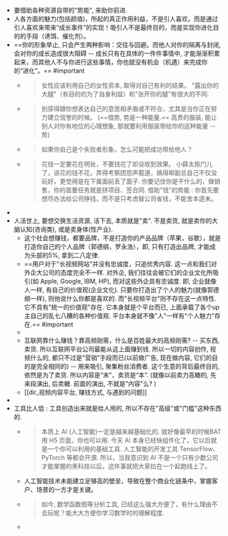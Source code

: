 - 要借助各种资源自带的"势能", 来助你前进.
- 人各方面的魅力(包括颜值)，所起的真正作用利益，不是引人喜欢，而是通过引人喜欢来带来“成长事件”的实现！吸引人不是最终目的，而是实现你进化目的的手段（诱饵、催化剂）。
- ==你的形象举止, 只会产生两种影响：交往与回避。而他人对你的隔离与封闭, 会对你的成长造成很大阻碍 -- 成长只有在具体的一件件事情中, 才能渐渐积累起来，而其他人不与你进行这些事情，你也就没有机会（机遇）来完成你的“进化”。== #important
	- > 女性应该利用自己的女性资本, 取得对自己有利的结果。
	  "露出你的大腿"（有目的的为了自身利益）和"张开你的腿"有很大的不同.
	- > 别穿得跟你想表达自己的意思相矛盾或不符合，尤其是当你正在努力建立信誉的时候。 (==借势, 势是一种能量.== 高贵的服装, 能让别人对你有地位的心理想象, 那就要利用服装带给你的这种能量 -- 势)
	- > 如果你自己是个失败者形象，怎么可能把成功带给他人？
	- > 花钱一定要花在明处，不要钱花了却没收到效果。
	  小薛太抠门儿了，该花的钱不花，弄得考察团怨声载道，搞得柳副总自己不仅没玩好，更觉得是在下属面前丢了面子.
	  你要记住你是干什么的，做销售，你的首要任务就是拼项目、签合同. 借助"钱"的势能 : 你首先要想尽办法给公司挣钱，而不是只考虑替公司省钱，不能舍本逐末。
-
- 人活世上, 要想交换生活资源, 活下去, 本质就是"卖". 不是卖货, 就是卖你的大脑认知(咨询类), 或是卖身体(性产业).
	- 这个社会想赚钱，都要品牌，不是打造你的产品品牌（苹果，谷歌），就是打造你自己的个人品牌（郭德纲，罗永浩），即, 只有打造出品牌, 才能成为头部的5%, 拿到二八定律.
	- ==用户对于"长视频网站"并没有忠诚度，只追优秀内容. 这一点和我们对外企大公司的态度完全不一样. 对外企, 我们往往会被它们的企业文化所吸引(如 Apple, Google, IBM, HP), 而对这些外企具有忠诚度. 即, 企业就像人一样, 有自己的价值观(企业文化). 只要你打造出了个人的魅力(就像郭德纲一样), 则他说什么你都是喜欢的.  而"长视频平台"则不存在这一点特性. 它不具有"统一的价值观"存在. 它本身就是个平台而已, 上面承载了各个up主自己的乱七八糟的各种价值观. 平台本身就不像"人"一样有"个人魅力"存在.== #important
	-
	- 互联网靠什么赚钱？靠高频刚需，什么是百姓最大的高频刚需? -- 买东西, 卖货. 所以互联网平台公司最能从这上面赚到钱. 所以一切的内容创作, 视频什么的, 都只不过是"营销"手段而已(以前做广告, 现在做内容, 它们的目的是完全相同的) -- 用来吸引, 聚集粉丝消费者. 这个生意的背后最终目的, 依然是为了卖货.  所以内容是“末”，卖货是“本”. (就像以前卖力高糖的, 先来段演出, 后卖糖. 前面的演出, 不就是"内容"么? )
	- [[dir_视频内容平台, 赚钱方式, 与遇到的问题]]
-
- 工具比人低 : 工具创造出来就是给人用的, 所以不存在"高级"或"门槛"这种东西的.
	- > 本质上 AI  (人工智能)一定是越来越基础化的.  就好像最早的时候BAT用 H5 页面，你也可以用. 今天 AI 本身已经快组件化了，它以后就是一个你可以利用的基础工具.
	  人工智能的开发工具 TensorFlow、PyTorch 等都会开源. 所以，当我意识到 AI 不是一个只有少数公司才能掌握的黑科技以后，这件事就把大家拉在一个起跑线上了。
	- 人工智能技术未能建立足够高的壁垒，导致在整个商业化链条中，掌握客户、场景的一方才是关键。
	- > 如今, 数学函数图等分析工具, 已经这么强大方便了，有什么理由不去玩呢？能大大方便你学习数学时的理解程度.
	-